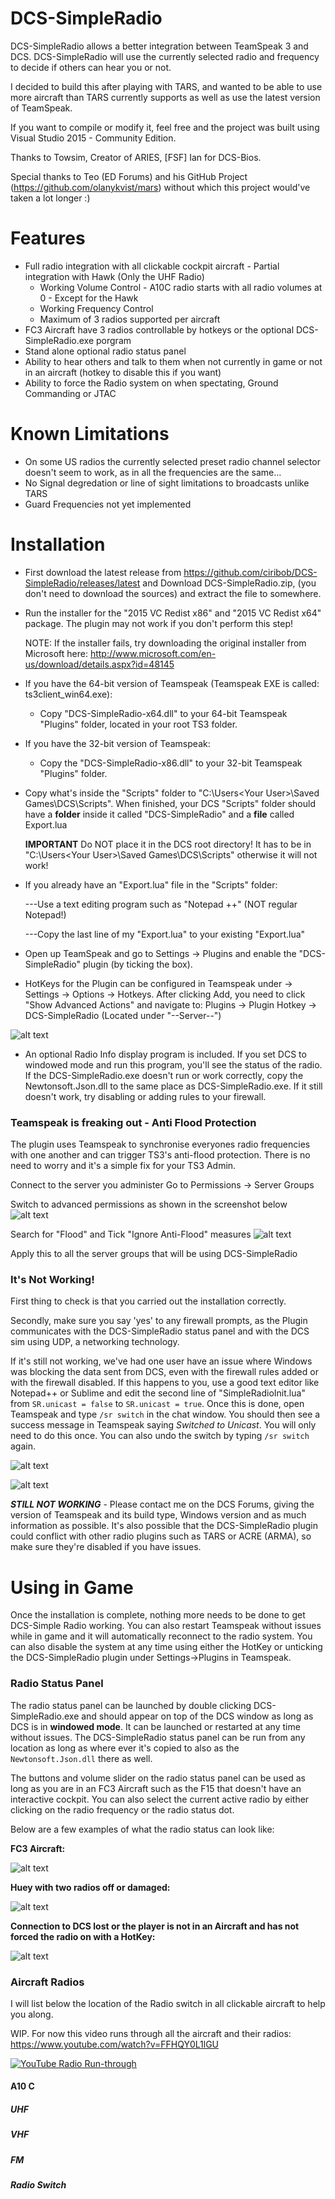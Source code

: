 # DCS-SimpleRadio

DCS-SimpleRadio allows a better integration between TeamSpeak 3 and DCS. DCS-SimpleRadio will use the currently selected radio and frequency to decide if others can hear you or not.

I decided to build this after playing with TARS, and wanted to be able to use more aircraft than TARS currently supports as well as use the latest version of TeamSpeak.

If you want to compile or modify it, feel free and the project was built using Visual Studio 2015 - Community Edition.

Thanks to Towsim, Creator of ARIES, [FSF] Ian for DCS-Bios.

Special thanks to Teo (ED Forums) and his GitHub Project (https://github.com/olanykvist/mars) without which this project would've taken a lot longer :)

# Features
  - Full radio integration with all clickable cockpit aircraft - Partial integration with Hawk (Only the UHF Radio)
    - Working Volume Control - A10C radio starts with all radio volumes at 0 - Except for the Hawk
    - Working Frequency Control
    - Maximum of 3 radios supported per aircraft
  - FC3 Aircraft have 3 radios controllable by hotkeys or the optional DCS-SimpleRadio.exe porgram
  - Stand alone optional radio status panel
  - Ability to hear others and talk to them when not currently in game or not in an aircraft (hotkey to disable this if you want)
  - Ability to force the Radio system on when spectating, Ground Commanding or JTAC
 
# Known Limitations
 - On some US radios the currently selected preset radio channel selector doesn't seem to work, as in all the frequencies are the same...
 - No Signal degredation or line of sight limitations to broadcasts unlike TARS
 - Guard Frequencies not yet implemented
 
# Installation

 - First download the latest release from https://github.com/ciribob/DCS-SimpleRadio/releases/latest and Download DCS-SimpleRadio.zip, (you don't need to download the sources) and extract the file to somewhere.

- Run the installer for the "2015 VC Redist x86" and  "2015 VC Redist x64" package. The plugin may not work if you don't perform this step!
    
    NOTE: If the installer fails, try downloading the original installer from Microsoft here: http://www.microsoft.com/en-us/download/details.aspx?id=48145

- If you have the 64-bit version of Teamspeak (Teamspeak EXE is called: ts3client_win64.exe):
    
    - Copy "DCS-SimpleRadio-x64.dll" to your 64-bit Teamspeak "Plugins" folder, located in your root TS3 folder.

- If you have the 32-bit version of Teamspeak:
 	- Copy the "DCS-SimpleRadio-x86.dll" to your 32-bit Teamspeak "Plugins" folder.

- Copy what's inside the "Scripts" folder to "C:\Users\<Your User>\Saved Games\DCS\Scripts". 
   When finished, your DCS "Scripts" folder should have a **folder** inside it called "DCS-SimpleRadio" and a **file** called Export.lua

   ****IMPORTANT**** Do NOT place it in the DCS root directory! It has to be in "C:\Users\<Your User>\Saved Games\DCS\Scripts" otherwise it will not work!

- If you already have an "Export.lua" file in the "Scripts" folder: 
	
	---Use a text editing program such as "Notepad ++" (NOT regular Notepad!)
	
	---Copy the last line of my "Export.lua" to your existing "Export.lua"

- Open up TeamSpeak and go to Settings -> Plugins and enable the "DCS-SimpleRadio" plugin (by ticking the box).

- HotKeys for the Plugin can be configured in Teamspeak under -> Settings -> Options -> Hotkeys. 
   After clicking Add, you need to click "Show Advanced Actions" and navigate to: Plugins -> Plugin Hotkey -> DCS-SimpleRadio  (Located under "--Server--") 

![alt text](http://i1056.photobucket.com/albums/t379/cfisher881/Ts3%20Hotkeys_zpsgxbh1aid.png~original "Hotkeys")

- An optional Radio Info display program is included. If you set DCS to windowed mode and run this program, you'll see the status of the radio. 
   If the DCS-SimpleRadio.exe doesn't run or work correctly, copy the Newtonsoft.Json.dll to the same place as  DCS-SimpleRadio.exe. If it still doesn't work, try disabling or adding rules to your firewall.

### Teamspeak is freaking out - Anti Flood Protection
The plugin uses Teamspeak to synchronise everyones radio frequencies with one another and can trigger TS3's anti-flood protection. There is no need to worry and it's a simple fix for your TS3 Admin.

Connect to the server you administer
Go to Permissions -> Server Groups

Switch to advanced permissions as shown in the screenshot below
![alt text](http://i1056.photobucket.com/albums/t379/cfisher881/permissions%20edit_zpskssuokrz.png "Permissions")

Search for "Flood" and Tick "Ignore Anti-Flood" measures
![alt text](http://i1056.photobucket.com/albums/t379/cfisher881/anti%20flood_zpsoc2vsnuy.png "Permissions")

Apply this to all the server groups that will be using DCS-SimpleRadio

### It's Not Working!
First thing to check is that you carried out the installation correctly.

Secondly, make sure you say 'yes' to any firewall prompts, as the Plugin communicates with the DCS-SimpleRadio status panel and with the DCS sim using UDP, a networking technology.

If it's still not working, we've had one user have an issue where Windows was blocking the data sent from DCS, even with the firewall rules added or with the firewall disabled. If this happens to you, use a good text editor like Notepad++ or Sublime and edit the second line of "SimpleRadioInit.lua" from ```SR.unicast = false``` to ```SR.unicast = true```.
Once this is done, open Teamspeak and type ```/sr switch``` in the chat window. You should then see a success message in Teamspeak saying *Switched to Unicast*. You will only need to do this once. You can also undo the switch by typing ```/sr switch``` again.

![alt text](http://i1056.photobucket.com/albums/t379/cfisher881/ts3%20switch_zpszjdlko7i.png~original "Switch")

![alt text](http://i1056.photobucket.com/albums/t379/cfisher881/ts3%20switched_zps1gjbtqdu.png~original "Switch")

***STILL NOT WORKING*** - Please contact me on the DCS Forums, giving the version of Teamspeak and its build type, Windows version and as much information as possible. It's also possible that the DCS-SimpleRadio plugin could conflict with other radio plugins such as TARS or ACRE (ARMA), so make sure they're disabled if you have issues.

# Using in Game
Once the installation is complete, nothing more needs to be done to get DCS-Simple Radio working. You can also restart Teamspeak without issues while in game and it will automatically reconnect to the radio system. You can also disable the system at any time using either the HotKey or unticking the DCS-SimpleRadio plugin under Settings->Plugins in Teamspeak.

### Radio Status Panel

The radio status panel can be launched by double clicking DCS-SimpleRadio.exe and should appear on top of the DCS window as long as DCS is in **windowed mode**. It can be launched or restarted at any time without issues. The DCS-SimpleRadio status panel can be run from any location as long as where ever it's copied to also as the ```Newtonsoft.Json.dll``` there as well.

The buttons and volume slider on the radio status panel can be used as long as you are in an FC3 Aircraft such as the F15 that doesn't have an interactive cockpit. You can also select the current active radio by either clicking on the radio frequency or the radio status dot.

Below are a few examples of what the radio status can look like:

**FC3 Aircraft:**

![alt text](http://i1056.photobucket.com/albums/t379/cfisher881/connected%20fc3_zpsni5feef6.jpg "FC3 Aircraft")

**Huey with two radios off or damaged:**

![alt text](http://i1056.photobucket.com/albums/t379/cfisher881/connected%20but%20some%20radios%20off_zpsefmiwtay.jpg "Huey")

**Connection to DCS lost or the player is not in an Aircraft and has not forced the radio on with a HotKey:**

![alt text](http://i1056.photobucket.com/albums/t379/cfisher881/Not%20Connected_zpsk8pwnuwt.jpg
 "Radio Off")

### Aircraft Radios

I will list below the location of the Radio switch in all clickable aircraft to help you along.

WIP. For now this video runs through all the aircraft and their radios: https://www.youtube.com/watch?v=FFHQY0L1lGU

[![YouTube Radio Run-through ](http://img.youtube.com/vi/FFHQY0L1lGU/0.jpg)](https://www.youtube.com/watch?v=FFHQY0L1lGU)



#### A10 C
##### UHF
##### VHF
##### FM
##### Radio Switch

